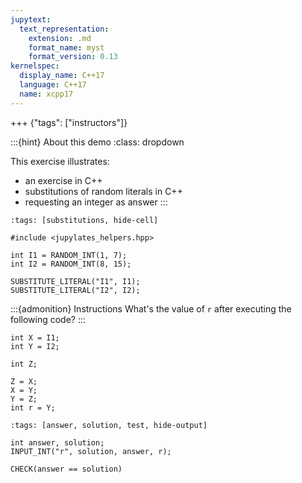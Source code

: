 ```yaml
---
jupytext:
  text_representation:
    extension: .md
    format_name: myst
    format_version: 0.13
kernelspec:
  display_name: C++17
  language: C++17
  name: xcpp17
---
```


+++ {"tags": ["instructors"]}

:::{hint} About this demo
:class: dropdown

This exercise illustrates:
- an exercise in C++
- substitutions of random literals in C++
- requesting an integer as answer
:::

```{code-cell}
:tags: [substitutions, hide-cell]

#include <jupylates_helpers.hpp>

int I1 = RANDOM_INT(1, 7);
int I2 = RANDOM_INT(8, 15);

SUBSTITUTE_LITERAL("I1", I1);
SUBSTITUTE_LITERAL("I2", I2);
```

:::{admonition} Instructions
What's the value of `r` after executing the following code?
:::

```{code-cell}
int X = I1;
int Y = I2;

int Z;

Z = X;
X = Y;
Y = Z;
int r = Y;
```

```{code-cell}
:tags: [answer, solution, test, hide-output]

int answer, solution;
INPUT_INT("r", solution, answer, r);

CHECK(answer == solution)
```
